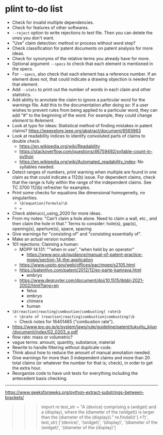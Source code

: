 # plint to-do list

- Check for invalid multiple dependencies.
- Check for features of other softwares.
- `--reject` option to write rejections to text file. Then you can delete the ones you don't want.
- "Use" claim detection: method or process without word step?
- Check classification for patent documents on patent analysis for more ideas.
- Check for synonyms of the relative terms you already have for more.
- Optional argument `--specs` to check that each element is mentioned in the specs.
- For `--specs`, also check that each element has a reference number. If an element does not, that could indicate a drawing objection is needed for that element.
- Add `--stats` to print out the number of words in each claim and other statistics.
- Add ability to annotate the claim to ignore a particular word for the warnings file. Add this to the documentation after doing so: If a user wishes to prevent rules from being applied to a particular word, they can add "#" to the beginning of the word. For example, they could change *element* to *#element*.
- Look at typo for ideas: Statistical method of finding mistakes in patent claims? <https://ieeexplore.ieee.org/abstract/document/6593963>
- Look at readability indices to identify convoluted parts of claims to double check.
    - <https://en.wikipedia.org/wiki/Readability>
    - <https://stackoverflow.com/questions/46759492/syllable-count-in-python>
    - <https://en.wikipedia.org/wiki/Automated_readability_index>: No syllables needed.
- Detect ranges of numbers, print warning when multiple are found in one claim as that could indicate a 112(b) issue. For dependent claims, check that the range is fully within the range of the independent claims. See TC 3700 112(b) refresher for examples.
- Print some checks for equations like dimensional homogeneity, no singularities.
    - `\b(equation|formula)\b`
    - `=`
- Check alderucci_using_2020 for more ideas.
- From my notes: "Can't claim a hole alone. Need to claim a wall, etc., and then claim the hole in that." Terms to consider: hole(s), gap(s), opening(s), aperture(s), space, spacing
- Give warnings for "consisting of" and "consisting essentially of".
- Make an actual version number.
- 101 rejections: Claiming a human:
    - MOPP 14.131: ""when in use", "when held by an operator"
        - <https://www.gov.uk/guidance/manual-of-patent-practice-mopp/section-14-the-application>
    - <https://www.uspto.gov/web/offices/pac/mpep/s2105.html>
    - <https://patentlyo.com/patent/2012/12/ex-parte-kamrava.html>
        - embryo
    - <https://www.degruyter.com/document/doi/10.1515/jbbbl-2021-2002/html?lang=en>
        - fetus
        - embryo
        - chimera
        - human
- `\b(reaction|reacting|combustion|combusting) rate\b`
    - `\brate of (reaction|reacting|combustion|combusting)\b`
    - Check notes for 16401465 ("combustion rate").
- <https://www.jpo.go.jp/e/system/laws/rule/guideline/patent/tukujitu_kijun/document/index/02_0203_e.pdf>
- flow rate: mass or volumetric?
- vague terms: amount, quantity, substance, material
- Rewrite to handle filtering without duplicate code.
- Think about how to reduce the amount of manual annotation needed.
- Give warnings for more than 3 independent claims and more than 20 total claims (or whatever the number for that is; check), in order to get the extra hour.
- Reorganize code to have unit tests for everything including the antecedent basis checking.

***

https://www.geeksforgeeks.org/python-extract-substrings-between-brackets/

>>> import re
>>> test_str = "A (device) comprising a (widget) and a (display), where the (diameter of the (widget)) is larger than the (diameter of the (display))."
>>> re.findall(r'\(.*?\)', test_str)
['(device)', '(widget)', '(display)', '(diameter of the (widget)', '(diameter of the (display)']
